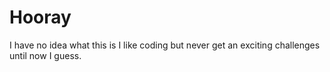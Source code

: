 # Hooray
I have no idea what this is
I like coding but never get an exciting challenges until now I guess.

